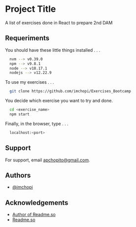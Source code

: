 
# Project Title

A list of exercises done in React to prepare 2nd DAM

## Requeriments

You should have these little things installed . . . 

```bash
  nvm --> v0.39.0
  npm --> v9.8.1
  node --> v18.17.1
  nodejs --> v12.22.9 
```

To use my exercises . . .

```bash
  git clone https://github.com/imchopi/Exercises_Bootcamp
```

You decide which exercise you want to try and done.
```bash
  cd <exercise_name>
  npm start
```

Finally, in the browser, type . . .
```bash
  localhost:<port>
```
    
## Support

For support, email apchopito@gmail.com.
## Authors

- [@imchopi](https://www.github.com/imchopi)
## Acknowledgements

 - [Author of Readme.so](https://github.com/octokatherine)
  - [Readme.so](https://readme.so/)